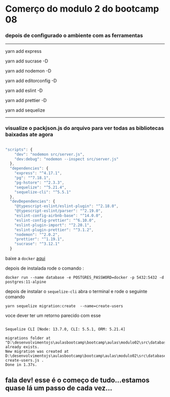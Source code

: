 #  Comerço do modulo 2 do bootcamp 08







###  depois de configurado o ambiente com as ferramentas

___

yarn add express

yarn add sucrase -D

yarn add nodemon -D

yarn add editorconfig -D

yarn add eslint -D

yarn add prettier -D

yarn add sequelize

___

###  visualize o packjson.js do arquivo para ver todas as bibliotecas baixadas ate agora

``` js

"scripts": {
    "dev": "nodemon src/server.js",
    "dev:debug": "nodemon --inspect src/server.js"
  },
  "dependencies": {
    "express": "^4.17.1",
    "pg": "^7.18.1",
    "pg-hstore": "^2.3.3",
    "sequelize": "^5.21.4",
    "sequelize-cli": "^5.5.1"
  },
  "devDependencies": {
    "@typescript-eslint/eslint-plugin": "^2.18.0",
    "@typescript-eslint/parser": "^2.19.0",
    "eslint-config-airbnb-base": "^14.0.0",
    "eslint-config-prettier": "^6.10.0",
    "eslint-plugin-import": "^2.20.1",
    "eslint-plugin-prettier": "^3.1.2",
    "nodemon": "^2.0.2",
    "prettier": "^1.19.1",
    "sucrase": "^3.12.1"
  }

  ```

baixe a `docker` [aqui](https://hub.docker.com/ "baixe a docker aqui")

depois de instalada rode o comando :

```
docker run --name database -e POSTGRES_PASSWORD=docker -p 5432:5432 -d postgres:11-alpine
```
depois de instalar o `sequelize-cli` abra o terminal e rode o seguinte comando

```
yarn sequelize migration:create  --name=create-users
```
voce dever ter um retorno parecido com esse

```

Sequelize CLI [Node: 13.7.0, CLI: 5.5.1, ORM: 5.21.4]

migrations folder at "D:\desenvolvimentojs\aulasbootcamp\bootcamp\aulas\modulo02\src\database\migrations" already exists.
New migration was created at D:\desenvolvimentojs\aulasbootcamp\bootcamp\aulas\modulo02\src\database\migrations\20200209234830-create-users.js .
Done in 1.37s.

```
## fala dev! esse é o começo de tudo...estamos quase lá um passo de cada vez...
